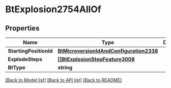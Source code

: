# BtExplosion2754AllOf

## Properties

Name | Type | Description | Notes
------------ | ------------- | ------------- | -------------
**StartingPositionId** | [**BtMicroversionIdAndConfiguration2338**](BTMicroversionIdAndConfiguration-2338.md) |  | [optional] 
**ExplodeSteps** | [**[]BtExplosionStepFeature3008**](BTExplosionStepFeature-3008.md) |  | [optional] 
**BtType** | **string** |  | [optional] 

[[Back to Model list]](../README.md#documentation-for-models) [[Back to API list]](../README.md#documentation-for-api-endpoints) [[Back to README]](../README.md)


